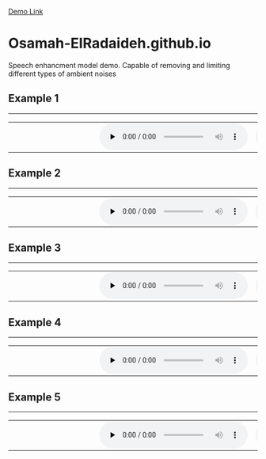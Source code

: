 [Demo Link](https://osamah-elradaideh.github.io/speech-enhancement-demo/)


# Osamah-ElRadaideh.github.io
Speech enhancment model demo. Capable of removing and limiting different types of ambient noises


<div>
      <a name="ss"><h2>Example 1</h2></a>
      <hr>
      <table>
        <tbody>
        <tr>
          <td nowrap width="160"></td>
          <td><audio controls="" preload="none"><source src="examples/clean_0.wav"></audio></td>
          <td><audio controls="" preload="none"><source src="examples/noisy_0""></audio></td>
                     </tr>
</tbody>
      </table>
</div>

<div>
      <a name="ss"><h2>Example 2</h2></a>
      <hr>
      <table>
        <tbody>
        <tr>
          <td nowrap width="160"></td>
          <td><audio controls="" preload="none"><source src="examples/noisy_1.wav"></audio></td>
          <td><audio controls="" preload="none"><source src="examples/clean_1.wav""></audio></td>
                 </tr>
</tbody>
      </table>
</div>
  <div>
      <a name="ss"><h2>Example 3</h2></a>
      <hr>
      <table>
        <tbody>
        <tr>
          <td nowrap width="160"></td>
          <td><audio controls="" preload="none"><source src="examples/noisy_2.wav"></audio></td>
          <td><audio controls="" preload="none"><source src="examples/clean_2.wav""></audio></td>
                      </tr>
</tbody>
      </table>
</div>
<div>
<a name="ss"><h2>Example 4</h2></a>
<hr>
<table>
  <tbody>
  <tr>
    <td nowrap width="160"></td>
    <td><audio controls="" preload="none"><source src="examples/noisy_3.wav"></audio></td>
    <td><audio controls="" preload="none"><source src="examples/clean_3.wav""></audio></td>
                </tr>
</tbody>
      </table>
</div>

  <div>
      <a name="ss"><h2>Example 5</h2></a>
      <hr>
      <table>
        <tbody>
        <tr>
          <td nowrap width="160"></td>
          <td><audio controls="" preload="none"><source src="examples/noisy_4.wav"></audio></td>
          <td><audio controls="" preload="none"><source src="examples/clean_4.wav""></audio></td>
                     </tr>
</tbody>
      </table>
</div>
